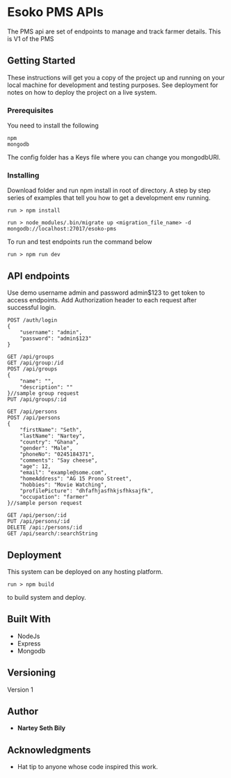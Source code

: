 # Esoko PMS APIs

The PMS api are set of endpoints to manage and track farmer details. This is V1 of the PMS

## Getting Started

These instructions will get you a copy of the project up and running on your local machine for development and testing purposes. See deployment for notes on how to deploy the project on a live system.

### Prerequisites

You need to install the following

```
npm
mongodb
```

The config folder has a Keys file where you can change you mongodbURI.

### Installing

Download folder and run npm install in root of directory. A step by step series of examples that tell you how to get a development env running.

```
run > npm install
```

```
run > node_modules/.bin/migrate up <migration_file_name> -d mongodb://localhost:27017/esoko-pms
```

To run and test endpoints run the command below

```
run > npm run dev
```

## API endpoints

Use demo username admin and password admin\$123 to get token to access endpoints. Add Authorization header to each request after successful login.

```
POST /auth/login
{
    "username": "admin",
    "password": "admin$123"
}

GET /api/groups
GET /api/group:/id
POST /api/groups
{
    "name": "",
    "description": ""
}//sample group request
PUT /api/groups/:id

GET /api/persons
POST /api/persons
{
	"firstName": "Seth",
	"lastName": "Nartey",
	"country": "Ghana",
	"gender": "Male",
	"phoneNo": "0245184371",
	"comments": "Say cheese",
	"age": 12,
	"email": "example@some.com",
	"homeAddress": "AG 15 Prono Street",
	"hobbies": "Movie Watching",
	"profilePicture": "dhfafhjasfhkjsfhksajfk",
	"occupation": "farmer"
}//sample person request

GET /api/person/:id
PUT /api/persons/:id
DELETE /api:/persons/:id
GET /api/search/:searchString
```

## Deployment

This system can be deployed on any hosting platform.

```
run > npm build
```

to build system and deploy.

## Built With

- NodeJs
- Express
- Mongodb

## Versioning

Version 1

## Author

- **Nartey Seth Bily**

## Acknowledgments

- Hat tip to anyone whose code inspired this work.

